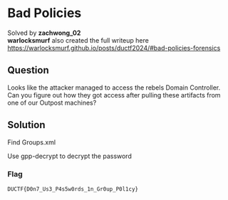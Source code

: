 # Bad Policies
Solved by **zachwong_02**\
**warlocksmurf** also created the full writeup here https://warlocksmurf.github.io/posts/ductf2024/#bad-policies-forensics

## Question
Looks like the attacker managed to access the rebels Domain Controller. Can you figure out how they got access after pulling these artifacts from one of our Outpost machines?

## Solution
Find Groups.xml

Use gpp-decrypt to decrypt the password


### Flag
`DUCTF{D0n7_Us3_P4s5w0rds_1n_Gr0up_P0l1cy}`
